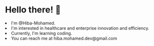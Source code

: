<h1>Hello there! 👋</h1>
<li> I'm @Hiba-Mohamed.</li> 
<li> I'm interested in healthcare and enterprise innovation and efficiency.</li>
<li> Currently, I'm learning coding. </li>
<li> You can reach me at hiba.mohamed.dev@gmail.com </li>

<!---
Hiba-Mohamed/Hiba-Mohamed is a ✨ special ✨ repository because its `README.md` (this file) appears on your GitHub profile.
You can click the Preview link to take a look at your changes.
--->
